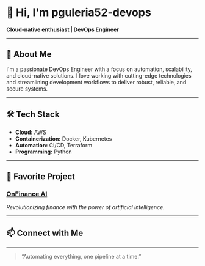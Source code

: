 # 👋 Hi, I'm pguleria52-devops

**Cloud-native enthusiast | DevOps Engineer**

---

## 🚀 About Me

I'm a passionate DevOps Engineer with a focus on automation, scalability, and cloud-native solutions. I love working with cutting-edge technologies and streamlining development workflows to deliver robust, reliable, and secure systems.

---

## 🛠️ Tech Stack

- **Cloud:** AWS
- **Containerization:** Docker, Kubernetes
- **Automation:** CI/CD, Terraform
- **Programming:** Python

---

## 🌟 Favorite Project

### [OnFinance AI](https://www.notion.so/Old-Profiles-1c62d840fd30808ca7d6fe2a404c428f?pvs=21)

*Revolutionizing finance with the power of artificial intelligence.*

<!-- Add your project description or link here! -->

---

## 📫 Connect with Me

<!-- Add your LinkedIn, blog, or other social links here! -->

---

> “Automating everything, one pipeline at a time.”
>
